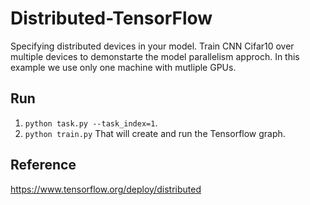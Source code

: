 # Distributed-TensorFlow 
Specifying distributed devices in your model.
Train CNN Cifar10 over multiple devices to demonstarte the model parallelism approch.
In this example we use only one machine with mutliple GPUs.

## Run 
1. ```python task.py --task_index=1```.
2. ```python train.py``` That will create and run the Tensorflow graph.

## Reference
https://www.tensorflow.org/deploy/distributed
